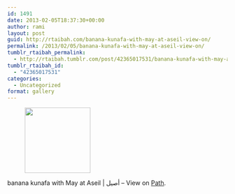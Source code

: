 ```yaml
---
id: 1491
date: 2013-02-05T18:37:30+00:00
author: rami
layout: post
guid: http://rtaibah.com/banana-kunafa-with-may-at-aseil-view-on/
permalink: /2013/02/05/banana-kunafa-with-may-at-aseil-view-on/
tumblr_rtaibah_permalink:
  - http://rtaibah.tumblr.com/post/42365017531/banana-kunafa-with-may-at-aseil-view-on
tumblr_rtaibah_id:
  - "42365017531"
categories:
  - Uncategorized
format: gallery
---
```

<div id='gallery-181' class='gallery galleryid-1491 gallery-columns-3 gallery-size-thumbnail'>
  <figure class='gallery-item'> 
  
  <div class='gallery-icon landscape'>
    <a href='http://139.59.20.41/2013/02/05/banana-kunafa-with-may-at-aseil-view-on/attachment/1492/'><img width="150" height="150" src="http://139.59.20.41/wp-content/uploads/2013/02/tumblr_mhrfqkOxXe1qb4qlko1_1280-150x150.jpg" class="attachment-thumbnail size-thumbnail" alt="" srcset="http://139.59.20.41/wp-content/uploads/2013/02/tumblr_mhrfqkOxXe1qb4qlko1_1280-150x150.jpg 150w, http://139.59.20.41/wp-content/uploads/2013/02/tumblr_mhrfqkOxXe1qb4qlko1_1280-100x100.jpg 100w" sizes="100vw" /></a>
  </div></figure>
</div>

banana kunafa with May at Aseil | أصيل – View on [Path](https://path.com/p/2qLy50).
